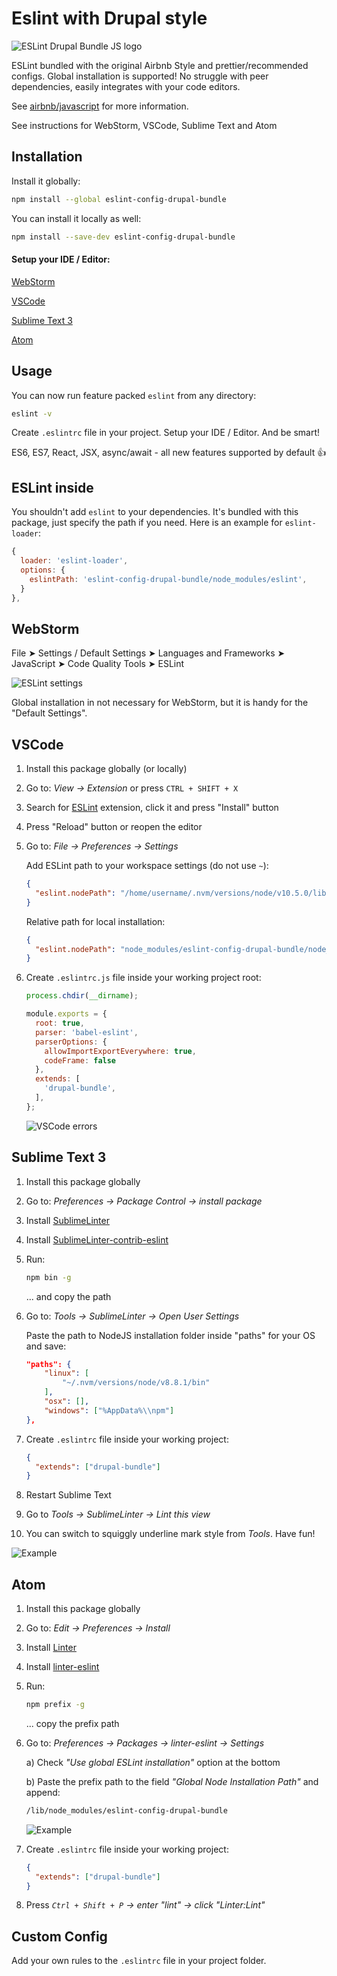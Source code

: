 # Eslint with Drupal style

![ESLint Drupal Bundle JS logo](https://i.imgur.com/YyN3KrM.png)

ESLint bundled with the original Airbnb Style and prettier/recommended configs. Global installation is supported! No struggle with peer dependencies, easily integrates with your code editors.

See [airbnb/javascript] for more information.

See instructions for WebStorm, VSCode, Sublime Text and Atom

[airbnb/javascript]: https://github.com/airbnb/javascript

## Installation

Install it globally:

```bash
npm install --global eslint-config-drupal-bundle
```

You can install it locally as well:

```bash
npm install --save-dev eslint-config-drupal-bundle
```

#### Setup your IDE / Editor:

[WebStorm](#user-content-webstorm)

[VSCode](#user-content-vscode)

[Sublime Text 3](#user-content-sublime-text-3)

[Atom](#user-content-atom)

## Usage

You can now run feature packed `eslint` from any directory:

```bash
eslint -v
```

Create `.eslintrc` file in your project. Setup your IDE / Editor. And be smart!

ES6, ES7, React, JSX, async/await - all new features supported by default 👍

## ESLint inside

You shouldn't add `eslint` to your dependencies. It's bundled with this package, just specify the path if you need.
Here is an example for `eslint-loader`:

```javascript
{
  loader: 'eslint-loader',
  options: {
    eslintPath: 'eslint-config-drupal-bundle/node_modules/eslint',
  }
},
```

## WebStorm

File ➤ Settings / Default Settings ➤ Languages and Frameworks ➤ JavaScript ➤ Code Quality Tools ➤ ESLint

![ESLint settings](https://i.imgur.com/YcmHkhx.png)

Global installation in not necessary for WebStorm, but it is handy for the "Default Settings".

## VSCode

1. Install this package globally (or locally)

2. Go to: *View -> Extension* or press `CTRL + SHIFT + X`

3. Search for [ESLint](https://github.com/Microsoft/vscode-eslint) extension, click it and press "Install" button

4. Press "Reload" button or reopen the editor

5. Go to: *File -> Preferences -> Settings*

   Add ESLint path to your workspace settings (do not use `~`):
    ```json
    {
      "eslint.nodePath": "/home/username/.nvm/versions/node/v10.5.0/lib/node_modules/eslint-config-drupal-bundle/node_modules/eslint",
    }
    ```

   Relative path for local installation:
    ```json
    {
      "eslint.nodePath": "node_modules/eslint-config-drupal-bundle/node_modules/eslint",
    }
    ```

7. Create `.eslintrc.js` file inside your working project root:
    ```js
    process.chdir(__dirname);

    module.exports = {
      root: true,
      parser: 'babel-eslint',
      parserOptions: {
        allowImportExportEverywhere: true,
        codeFrame: false
      },
      extends: [
        'drupal-bundle',
      ],
    };
    ```
    ![VSCode errors](https://i.imgur.com/sNL9w7V.png)

## Sublime Text 3

1. Install this package globally

2. Go to: *Preferences -> Package Control -> install package*

3. Install [SublimeLinter](https://packagecontrol.io/packages/SublimeLinter)

4. Install [SublimeLinter-contrib-eslint](https://packagecontrol.io/packages/SublimeLinter-contrib-eslint)

5. Run:
    ```bash
    npm bin -g
    ```
    ... and copy the path
6. Go to: *Tools -> SublimeLinter -> Open User Settings*

   Paste the path to NodeJS installation folder inside "paths" for your OS and save:
    ```json
    "paths": {
        "linux": [
            "~/.nvm/versions/node/v8.8.1/bin"
        ],
        "osx": [],
        "windows": ["%AppData%\\npm"]
    },
    ```
7. Create `.eslintrc` file inside your working project:
    ```json
    {
      "extends": ["drupal-bundle"]
    }
    ```

8. Restart Sublime Text

9. Go to *Tools -> SublimeLinter -> Lint this view*

10. You can switch to squiggly underline mark style from *Tools*. Have fun!

![Example](https://i.imgur.com/ShuWHXU.png)

## Atom

1. Install this package globally

2. Go to: *Edit -> Preferences -> Install*

3. Install [Linter](https://atom.io/packages/linter)

4. Install [linter-eslint](https://atom.io/packages/linter-eslint)

5. Run:
    ```bash
    npm prefix -g
    ```
    ... copy the prefix path
6. Go to: *Preferences -> Packages -> linter-eslint -> Settings*

   a) Check *"Use global ESLint installation"* option at the bottom

   b) Paste the prefix path to the field *"Global Node Installation Path"* and append:
   ```bash
   /lib/node_modules/eslint-config-drupal-bundle
   ```

    ![Example](https://i.imgur.com/6S9qYKk.png)

7. Create `.eslintrc` file inside your working project:
    ```json
    {
      "extends": ["drupal-bundle"]
    }
    ```

8. Press *`Ctrl + Shift + P` -> enter "lint" -> click "Linter:Lint"*

## Custom Config

Add your own rules to the `.eslintrc` file in your project folder.
